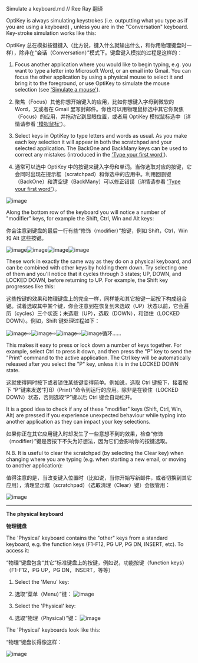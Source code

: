 Simulate a keyboard.md // Ree Ray 翻译

OptiKey is always simulating keystrokes (i.e. outputting what you type as if you are using a keyboard) , unless you are in the "Conversation" keyboard. Key-stroke simulation works like this:

OptiKey 总在模拟按键键入（比方说，键入什么就输出什么，和你用物理键盘时一样），除非在“会话（Conversation）”模式下。键盘键入模拟的过程是这样的：

1. Focus another application where you would like to begin typing, e.g. you want to type a letter into Microsoft Word, or an email into Gmail. You can focus the other application by using a physical mouse to select it and bring it to the foreground, or use OptiKey to simulate the mouse selection (see ['Simulate a mouse'](https://github.com/JuliusSweetland/OptiKey/wiki/Simulate-a-mouse)).

2.  聚焦（Focus）其他你想开始键入的应用，比如你想键入字母到微软的 Word，又或者在 Gmail 里写封邮件。你也可以用物理鼠标选中其它你聚焦（Focus）的应用，并拖动它到显眼位置，或者用 OptiKey 模拟鼠标选中（详情请参看 ['模拟鼠标'](https://github.com/jobbole/OptiKeyWiki-ZH/blob/master/%E6%A8%A1%E6%8B%9F%E9%BC%A0%E6%A0%87.md)）。

3. Select keys in OptiKey to type letters and words as usual. As you make each key selection it will appear in both the scratchpad and your selected application. The BackOne and BackMany keys can be used to correct any mistakes (introduced in the ['Type your first word'](https://github.com/JuliusSweetland/OptiKey/wiki/Type-your-first-word)). 

4. 通常可以选中 OptiKey 中的按键来键入字母和单词。当你选取对应的按键，它会同时出现在提示框（scratchpad）和你选中的应用中。利用回删键（BackOne）和清空键（BackMany）可以修正错误（详情请参看 ['Type your first word'](https://github.com/jobbole/OptiKeyWiki-ZH/blob/master/Type%20your%20first%20word.md)）。

![image](https://github.com/JuliusSweetland/OptiKey/raw/gh-pages/images/Typing_Into_Word.png)

Along the bottom row of the keyboard you will notice a number of "modifier" keys, for example the Shift, Ctrl, Win and Alt keys:

你会注意到键盘的最后一行有些“修饰（modifier）”按键，例如 Shift，Ctrl，Win 和 Alt 这些按键。

![image](https://github.com/JuliusSweetland/OptiKey/raw/gh-pages/images/Key_Shift_Up.png)![image](https://github.com/JuliusSweetland/OptiKey/raw/gh-pages/images/Key_Ctrl_Up.png)![image](https://github.com/JuliusSweetland/OptiKey/raw/gh-pages/images/Key_Win_Up.png)![image](https://github.com/JuliusSweetland/OptiKey/raw/gh-pages/images/Key_Alt_Up.png)

These work in exactly the same way as they do on a physical keyboard, and can be combined with other keys by holding them down. Try selecting one of them and you'll notice that it cycles through 3 states; UP, DOWN, and LOCKED DOWN, before returning to UP. For example, the Shift key progresses like this:

这些按键的效果和物理键盘上的完全一样，同样能和其它按键一起按下构成组合键。试着选取其中某个键，你会注意到在恢复到未选取（UP）状态以前，它会遍历（cycles）三个状态；未选取（UP），选取（DOWN），和锁住（LOCKED DOWN）。例如，Shift  键处理过程如下：

![image](https://github.com/JuliusSweetland/OptiKey/raw/gh-pages/images/Key_Shift_Up.png)⇨![image](https://github.com/JuliusSweetland/OptiKey/raw/gh-pages/images/Key_Shift_Down.png)⇨![image](https://github.com/JuliusSweetland/OptiKey/raw/gh-pages/images/Key_Shift_Locked_Down.png)⇨![image](https://github.com/JuliusSweetland/OptiKey/raw/gh-pages/images/Key_Shift_Up.png)循环……

This makes it easy to press or lock down a number of keys together. For example, select Ctrl to press it down, and then press the "P" key to send the "Print" command to the active application. The Ctrl key will be automatically released after you select the "P" key, unless it is in the LOCKED DOWN state.

这就使得同时按下或者锁住某些键变得简单。例如说，选取 Ctrl 键按下，接着按下 “P”键来发送“打印（Print）”命令到运行的应用。除非是在锁住（LOCKED DOWN）状态，否则选取“P”键以后 Ctrl 键会自动松开。

It is a good idea to check if any of these "modifier" keys (Shift, Ctrl, Win, Alt) are pressed if you experience unexpected behaviour while typing into another application as they can impact your key selections.

如果你正在其它应用键入时却发生了一些意想不到的效果，检查“修饰（modifier）”键是否按下不失为好想法，因为它们会影响你的按键选取。

N.B. It is useful to clear the scratchpad (by selecting the Clear key) when changing where you are typing (e.g. when starting a new email, or moving to another application):

值得注意的是，当改变键入位置时（比如说，当你开始写新邮件，或者切换到其它应用），清理显示框（scratchpad）（选取清理（Clear）键）会很管用：

![image](https://github.com/JuliusSweetland/OptiKey/raw/gh-pages/images/Key_Clear_Up.png)

---

**The physical keyboard**

**物理键盘**

The 'Physical' keyboard contains the "other" keys from a standard keyboard, e.g. the function keys (F1-F12, PG UP, PG DN, INSERT, etc). To access it:

“物理”键盘包含“其它”标准键盘上的按键，例如说，功能按键（function keys）（F1-F12，PG UP，PG DN，INSERT，等等）

1. Select the 'Menu' key:

2. 选取“菜单（Menu）”键：
![image](https://github.com/JuliusSweetland/OptiKey/raw/gh-pages/images/Key_Menu_Up.png)

3.  Select the 'Physical' key:

4.  选取“物理（Physical）”键： 
![image](https://github.com/JuliusSweetland/OptiKey/raw/gh-pages/images/Keyboard_Menu_Numbered.png)

The 'Physical' keyboards look like this:

“物理”键盘长得像这样：

![image](https://github.com/JuliusSweetland/OptiKey/raw/gh-pages/images/Keyboard_Physical.png)


